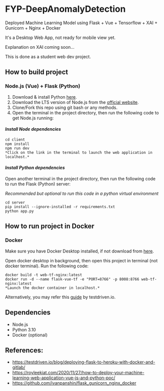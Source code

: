# FYP-DeepAnomalyDetection
Deployed Machine Learning Model using Flask + Vue + Tensorflow + XAI + Gunicorn + Nginx + Docker

It's a Desktop Web App, not ready for mobile view yet.

Explanation on XAI coming soon...

This is done as a student web dev project.

## How to build project
### Node.js (Vue) + Flask (Python)
1. Download & install Python <a href ="https://www.python.org/downloads/" target="blank"> here</a>.
2. Download the LTS version of Node.js from the <a href ="" target="blank">  official website</a>.
3. Clone/Fork this repo using git bash or any methods.
4. Open the terminal in the project directory, then run the following code to get Node.js running:

#### *Install Node dependencies*
```
cd client
npm install
npm run dev
*Click on the link in the terminal to launch the web application in localhost.*
```

#### *Install Python dependencies*

Open another terminal in the project directory, then run the following code to run the Flask (Python) server:

*Recommended but optional to run this code in a python virtual environment*
```
cd server
pip install --ignore-installed -r requirements.txt
python app.py
```

## How to run project in Docker
### Docker 
Make sure you have Docker Desktop installed, if not download from <a href ="https://www.docker.com/products/docker-desktop/" target="blank"> here</a>.

Open docker desktop in background, then open this project in terminal (not docker terminal). Run the following code:
```
docker build -t web-tf-nginx:latest
docker run -d --name flask-vue-tf -e "PORT=8766" -p 8008:8766 web-tf-nginx:latest
*Launch the docker container in localhost.*
```
Alternatively, you may refer this <a href ="https://testdriven.io/blog/deploying-flask-to-heroku-with-docker-and-gitlab/" target="blank"> guide</a> by testdriven.io.


## Dependencies
- Node.js 
- Python 3.10
- Docker (optional)

## References:
- https://testdriven.io/blog/deploying-flask-to-heroku-with-docker-and-gitlab/
- https://royleekiat.com/2020/11/27/how-to-deploy-your-machine-learning-web-application-vue-js-and-python-poc/
- https://github.com/ivanpanshin/flask_gunicorn_nginx_docker
